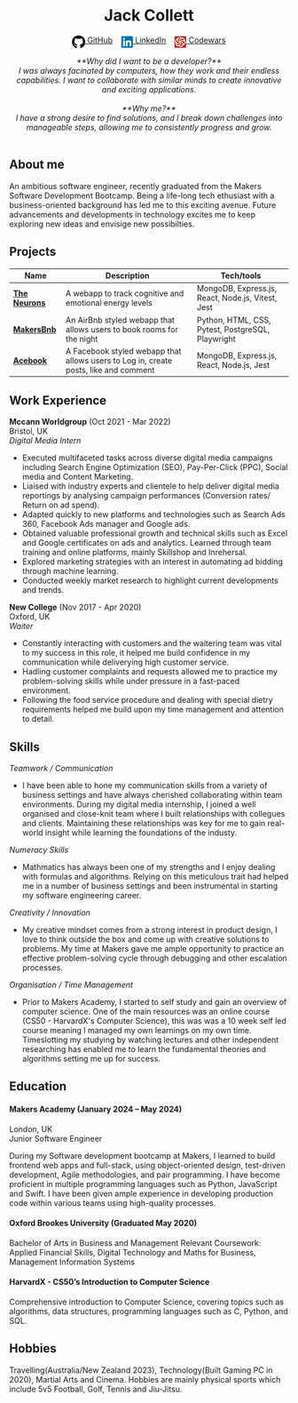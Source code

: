 <!DOCTYPE html>

<h1 align="center">Jack Collett</h1>

<div align="center">

[<img src="./icons/github.svg" title="GitHub" height="24" align="top">&nbsp;GitHub](https://github.com/JackCollett)&nbsp;&nbsp;&nbsp;&nbsp;[<img src="./icons/linkedin.svg" title="LinkedIn" height="24" align="top">&nbsp;LinkedIn](https://www.linkedin.com/in/jackcollett/)&nbsp;&nbsp;&nbsp;&nbsp;[<img src="./icons/codewars-icon.svg" title="Codewars" height="24" align="top">&nbsp;Codewars](https://www.codewars.com/users/Jakc109/)

<em>
**Why did I want to be a developer?** <br>
I was always facinated by computers, how they work and their endless capabilities. I want to collaborate with similar minds to create innovative and exciting applications.<br><br>
**Why me?** <br>
I have a strong desire to find solutions, and I break down challenges into manageable steps, allowing me to consistently progress and grow. 
</em>
</div>
<br>

## About me
An ambitious software engineer, recently graduated from the Makers Software Development Bootcamp. Being a life-long tech ethusiast with a business-oriented background has led me to this exciting avenue. Future advancements and developments in technology excites me to keep exploring new ideas and envisige new possibilties.  

## Projects

| Name                         | Description       | Tech/tools        |
| ---------------------------- | ----------------- | ----------------- |
| **[The Neurons](https://github.com/tomgame984/The-Neurons)**               | A webapp to track cognitive and emotional energy levels| MongoDB, Express.js, React, Node.js, Vitest, Jest |
| **[MakersBnb](https://github.com/tahmidachoudhury/makersbnb-python-tangerine)**                 | An AirBnb styled webapp that allows users to book rooms for the night | Python, HTML, CSS, Pytest, PostgreSQL, Playwright |
| **[Acebook](https://github.com/JackCollett/Acebook)** | A Facebook styled webapp that allows users to Log in, create posts, like and comment | MongoDB, Express.js, React, Node.js, Jest             |

## Work Experience

**Mccann Worldgroup** (Oct 2021 - Mar 2022)\
Bristol, UK\
_Digital Media Intern_

- Executed multifaceted tasks across diverse digital media campaigns including Search Engine Optimization (SEO), Pay-Per-Click (PPC), Social media and Content Marketing.
- Liaised with industry experts and clientele to help deliver digital media reportings by analysing campaign performances (Conversion rates/ Return on ad spend).
- Adapted quickly to new platforms and technologies such as Search Ads 360, Facebook Ads manager and Google ads. 
- Obtained valuable professional growth and technical skills such as Excel and Google certificates on ads and analytics. Learned through team training and online platforms, mainly Skillshop and Inrehersal.
- Explored marketing strategies with an interest in automating ad bidding through machine learning.
- Conducted weekly market research to highlight current developments and trends.


**New College** (Nov 2017 - Apr 2020)  \
Oxford, UK \
_Waiter_ 

- Constantly interacting with customers and the waitering team was vital to my success in this role, it helped me build confidence in my communication while deliverying high customer service.
- Hadling customer complaints and requests allowed me to practice my problem-solving skills while under pressure in a fast-paced environment.
- Following the food service procedure and dealing with special dietry requirements helped me build upon my time management and attention to detail. 

## Skills

*Teamwork / Communication*
- I have been able to hone my communication skills from a variety of business settings and have always cherished collaborating within team environments. During my digital media internship, I joined a well organised and close-knit team where I built relationships with collegues and clients. Maintaining these relationships was key for me to gain real-world insight while learning the foundations of the industy. 

*Numeracy Skills*
- Mathmatics has always been one of my strengths and I enjoy dealing with formulas and algorithms. Relying on this meticulous trait had helped me in a number of business settings and been instrumental in starting my software engineering career.  

*Creativity / Innovation*
- My creative mindset comes from a strong interest in product design, I love to think outside the box and come up with creative solutions to problems. My time at Makers gave me ample opportunity to practice an effective problem-solving cycle through debugging and other escalation processes.

*Organisation / Time Management*
- Prior to Makers Academy, I started to self study and gain an overview of computer science. One of the main resources was an online course (CS50 - HarvardX's Computer Science), this was was a 10 week self led course meaning I managed my own learnings on my own time. Timeslotting my studying by watching lectures and other independent researching has enabled me to learn the fundamental theories and algorithms setting me up for success. 

## Education

#### Makers Academy (January 2024  – May 2024)
London, UK 			        		       		       
Junior Software Engineer 

During my Software development bootcamp at Makers, I learned to build frontend web apps and full-stack, using object-oriented design, test-driven development, Agile methodologies, and pair programming.
I have become proficient in multiple programming languages such as Python, JavaScript and Swift. I have been given ample experience in developing production code within various teams using high-quality processes.

#### Oxford Brookes University (Graduated May 2020)
Bachelor of Arts in Business and Management
Relevant Coursework: Applied Financial Skills, Digital Technology and Maths for Business, Management Information Systems 


#### HarvardX - CS50’s Introduction to Computer Science
Comprehensive introduction to Computer Science, covering topics such as algorithms, data structures, programming languages such as C, Python, and SQL.


## Hobbies
Travelling(Australia/New Zealand 2023), Technology(Built Gaming PC in 2020), Martial Arts and Cinema. Hobbies are mainly physical sports which include 5v5 Football, Golf, Tennis and Jiu-Jitsu.
